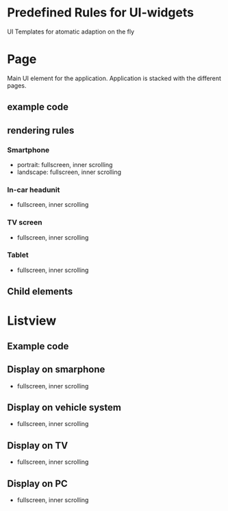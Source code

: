 Predefined Rules for UI-widgets
===============================

UI Templates for atomatic adaption on the fly

Page
====

Main UI element for the application. Application is stacked with the different pages.

example code
------------

rendering rules
---------------

### Smartphone

-   portrait: fullscreen, inner scrolling
-   landscape: fullscreen, inner scrolling

### In-car headunit

-   fullscreen, inner scrolling

### TV screen

-   fullscreen, inner scrolling

### Tablet

-   fullscreen, inner scrolling

Child elements
--------------

Listview
========

Example code
------------

Display on smarphone
--------------------

-   fullscreen, inner scrolling

Display on vehicle system
-------------------------

-   fullscreen, inner scrolling

Display on TV
-------------

-   fullscreen, inner scrolling

Display on PC
-------------

-   fullscreen, inner scrolling


